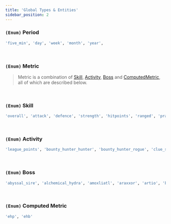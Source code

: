 ```yaml
---
title: 'Global Types & Entities'
sidebar_position: 2
---
```


### `(Enum)` Period

```bash
'five_min', 'day', 'week', 'month', 'year',
```

<br />

### `(Enum)` Metric

> Metric is a combination of [Skill](/global-type-definitions#enum-skill), [Activity](/global-type-definitions#enum-activity), [Boss](/global-type-definitions#enum-boss) and [ComputedMetric](/global-type-definitions#enum-computed-metric), all of which are described below.

<br />

### `(Enum)` Skill

```bash
'overall', 'attack', 'defence', 'strength', 'hitpoints', 'ranged', 'prayer', 'magic', 'cooking', 'woodcutting', 'fletching', 'fishing', 'firemaking', 'crafting', 'smithing', 'mining', 'herblore', 'agility', 'thieving', 'slayer', 'farming', 'runecrafting', 'hunter', 'construction'
```

<br />

### `(Enum)` Activity

```bash
'league_points', 'bounty_hunter_hunter', 'bounty_hunter_rogue', 'clue_scrolls_all', 'clue_scrolls_beginner', 'clue_scrolls_easy', 'clue_scrolls_medium', 'clue_scrolls_hard', 'clue_scrolls_elite', 'clue_scrolls_master', 'last_man_standing', 'pvp_arena', 'soul_wars_zeal', 'guardians_of_the_rift', 'colosseum_glory', 'collections_logged'
```

<br />

### `(Enum)` Boss

```bash
'abyssal_sire', 'alchemical_hydra', 'amoxliatl', 'araxxor', 'artio', 'barrows_chests', 'bryophyta', 'callisto', 'calvarion', 'cerberus', 'chambers_of_xeric', 'chambers_of_xeric_challenge_mode', 'chaos_elemental', 'chaos_fanatic', 'commander_zilyana', 'corporeal_beast', 'crazy_archaeologist', 'dagannoth_prime', 'dagannoth_rex', 'dagannoth_supreme', 'deranged_archaeologist', 'duke_sucellus', 'general_graardor', 'giant_mole', 'grotesque_guardians', 'hespori', 'kalphite_queen', 'king_black_dragon', 'kraken', 'kreearra', 'kril_tsutsaroth', 'lunar_chests', 'mimic', 'nex', 'nightmare', 'phosanis_nightmare', 'obor', 'phantom_muspah', 'sarachnis', 'scorpia', 'scurrius', 'skotizo', 'sol_heredit', 'spindel', 'tempoross', 'the_gauntlet', 'the_corrupted_gauntlet', 'the_hueycoatl', 'the_leviathan', 'the_whisperer', 'theatre_of_blood', 'theatre_of_blood_hard_mode', 'thermonuclear_smoke_devil', 'tombs_of_amascut', 'tombs_of_amascut_expert', 'tzkal_zuk', 'tztok_jad', 'vardorvis', 'venenatis', 'vetion', 'vorkath', 'wintertodt', 'zalcano', 'zulrah'
```

<br />

### `(Enum)` Computed Metric

```bash
'ehp', 'ehb'
```

<br />
